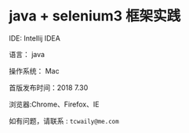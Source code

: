 # java + selenium3 框架实践

IDE: Intellij IDEA 

语言： java

操作系统： Mac

首版发布时间：2018 7.30

浏览器:Chrome、Firefox、IE

如有问题，请联系 : `tcwaily@me.com`